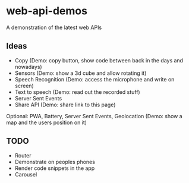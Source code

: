 # web-api-demos

A demonstration of the latest web APIs

## Ideas

- Copy (Demo: copy button, show code between back in the days and nowadays)
- Sensors (Demo: show a 3d cube and allow rotating it)
- Speech Recognition (Demo: access the microphone and write on screen)
- Text to speech (Demo: read out the recorded stuff)
- Server Sent Events
- Share API (Demo: share link to this page)

Optional: PWA, Battery, Server Sent Events, Geolocation (Demo: show a map and the users position on it)

## TODO

- Router
- Demonstrate on peoples phones
- Render code snippets in the app
- Carousel
